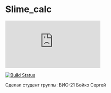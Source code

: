 # Slime_calc

[![N|Solid](http://www.programmersforum.ru/image.php?s=0b9b6ce3dc71aa21a84132fb3bdaf3cb&u=703&dateline=1201612236)](https://nodesource.com/products/nsolid)

[![Build Status](https://travis-ci.org/joemccann/dillinger.svg?branch=master)](https://travis-ci.org/joemccann/dillinger)


Сделал студент группы: ВИС-21
Бойко Сергей
